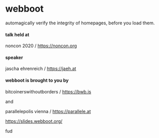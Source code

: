 # webboot

automagically verify the integrity of homepages,
before you load them.

#### talk held at

noncon 2020 / https://noncon.org


#### speaker

jascha ehrenreich / https://jaeh.at

#### webboot is brought to you by
bitcoinerswithoutborders / https://bwb.is

and

parallelepolis vienna / https://parallele.at

https://slides.webboot.org/

<Link class="BottomLink" to="/fud/">fud</Link>

